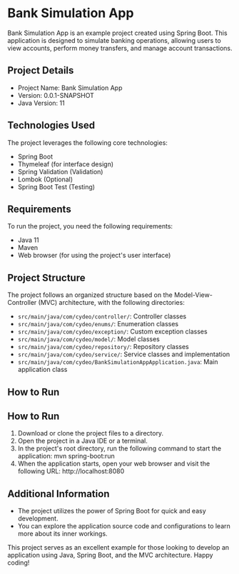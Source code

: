 # Bank Simulation App

Bank Simulation App is an example project created using Spring Boot. This application is designed to simulate banking operations, allowing users to view accounts, perform money transfers, and manage account transactions.

## Project Details

- Project Name: Bank Simulation App
- Version: 0.0.1-SNAPSHOT
- Java Version: 11

## Technologies Used

The project leverages the following core technologies:

- Spring Boot
- Thymeleaf (for interface design)
- Spring Validation (Validation)
- Lombok (Optional)
- Spring Boot Test (Testing)

## Requirements

To run the project, you need the following requirements:

- Java 11
- Maven
- Web browser (for using the project's user interface)

## Project Structure

The project follows an organized structure based on the Model-View-Controller (MVC) architecture, with the following directories:

- `src/main/java/com/cydeo/controller/`: Controller classes
- `src/main/java/com/cydeo/enums/`: Enumeration classes
- `src/main/java/com/cydeo/exception/`: Custom exception classes
- `src/main/java/com/cydeo/model/`: Model classes
- `src/main/java/com/cydeo/repository/`: Repository classes
- `src/main/java/com/cydeo/service/`: Service classes and implementation
- `src/main/java/com/cydeo/BankSimulationAppApplication.java`: Main application class

## How to Run

## How to Run

1. Download or clone the project files to a directory.
2. Open the project in a Java IDE or a terminal.
3. In the project's root directory, run the following command to start the application: mvn spring-boot:run
4. When the application starts, open your web browser and visit the following URL: http://localhost:8080


## Additional Information

- The project utilizes the power of Spring Boot for quick and easy development.
- You can explore the application source code and configurations to learn more about its inner workings.

This project serves as an excellent example for those looking to develop an application using Java, Spring Boot, and the MVC architecture. Happy coding!




